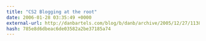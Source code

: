 ```yaml
---
title: "CS2 Blogging at the root"
date: 2006-01-28 03:35:49 +0000
external-url: http://danbartels.com/blog/b/danb/archive/2005/12/27/1138.aspx
hash: 785e8d6dbeac6de03582a2be37185a74
---
```



